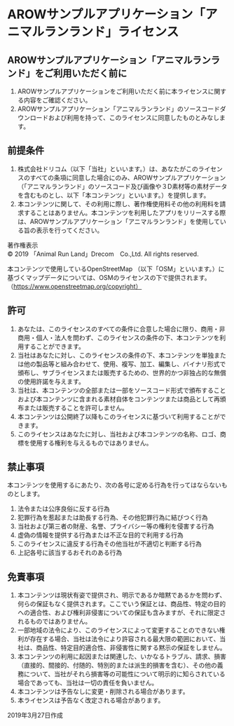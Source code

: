 # AROWサンプルアプリケーション「アニマルランランド」ライセンス

## AROWサンプルアプリケーション「アニマルランランド」をご利用いただく前に

1. AROWサンプルアプリケーションをご利用いただく前に本ライセンスに関する内容をご確認ください。
2. AROWサンプルアプリケーション「アニマルランランド」のソースコードダウンロードおよび利用を持って、このライセンスに同意したものとみなします。

## 前提条件

1. 株式会社ドリコム（以下「当社」といいます。）は、あなたがこのライセンスのすべての条項に同意した場合にのみ、AROWサンプルアプリケーション（「アニマルランランド」のソースコード及び画像や３D素材等の素材データを含むものとし、以下「本コンテンツ」といいます。）を提供します。
2. 本コンテンツに関して、その利用に際し、著作権使用料その他の利用料を請求することはありません。本コンテンツを利用したアプリをリリースする際は、AROWサンプルアプリケーション「アニマルランランド」を使用している旨の表示を行ってください。

著作権表示  
© 2019 「Animal Run Land」Drecom　Co.,Ltd.  All rights reserved.

本コンテンツで使用しているOpenStreetMap （以下「OSM」といいます。）に基づくマップデータについては、OSMのライセンスの下で提供されます。（https://www.openstreetmap.org/copyright）

## 許可
1. あなたは、このライセンスのすべての条件に合意した場合に限り、商用・非商用・個人・法人を問わず、このライセンスの条件の下、本コンテンツを利用することができます。
2. 当社はあなたに対し、このライセンスの条件の下、本コンテンツを単独または他の製品等と組み合わせて、使用、複写、加工、編集し、バイナリ形式で頒布し、サブライセンスまたは販売するための、世界的かつ非独占的な無償の使用許諾を与えます。
3. 当社は、本コンテンツの全部または一部をソースコード形式で頒布することおよび本コンテンツに含まれる素材自体をコンテンツまたは商品として再頒布または販売することを許可しません。
4. 本コンテンツは公開終了以降もこのライセンスに基づいて利用することができます。
5. このライセンスはあなたに対し、当社および本コンテンツの名称、ロゴ、商標を使用する権利を与えるものではありません。

## 禁止事項
本コンテンツを使用するにあたり、次の各号に定める行為を行ってはならないものとします。
1. 法令または公序良俗に反する行為
2. 犯罪行為を惹起または助長する行為、その他犯罪行為に結びつく行為
3. 当社および第三者の財産、名誉、プライバシー等の権利を侵害する行為
4. 虚偽の情報を提供する行為または不正な目的で利用する行為
5. このライセンスに違反する行為その他当社が不適切と判断する行為
6. 上記各号に該当するおそれのある行為

## 免責事項
1. 本コンテンツは現状有姿で提供され、明示であるか暗黙であるかを問わず、何らの保証もなく提供されます。ここでいう保証とは、商品性、特定の目的への適合性、および権利非侵害についての保証も含みますが、それに限定されるものではありません。
2. 一部地域の法令により、このライセンスによって変更することのできない権利が存在する場合、当社は法令により許容される最大限の範囲において、当社は、商品性、特定目的適合性、非侵害性に関する黙示の保証をしません。
3. 本コンテンツの利用に起因または関連した、いかなるトラブル、請求、損害（直接的、間接的、付随的、特別的または派生的損害を含む）、その他の義務について、当社がそれら損害等の可能性について明示的に知らされている場合であっても、当社は一切の責任を負いません。
4. 本コンテンツは予告なしに変更・削除される場合があります。
5. 本ライセンスは予告なく改定される場合があります。


2019年3月27日作成
